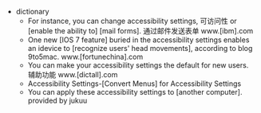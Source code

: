 - dictionary 
    - For instance, you can change accessibility settings, 可访问性 or [enable the ability to] [mail forms]. 通过邮件发送表单 www.[ibm].com
    - One new [IOS 7 feature] buried in the accessibility settings enables an idevice to [recognize users' head movements], according to blog 9to5mac. www.[fortunechina].com
    - You can make your accessibility settings the default for new users. 辅助功能 www.[dictall].com
    - Accessibility Settings-[Convert Menus] for Accessibility Settings 
    - You can apply these accessibility settings to [another computer]. provided by jukuu
